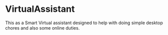 # VirtualAssistant
This as a Smart Virtual assistant designed to help with doing simple desktop chores and also some online duties.
